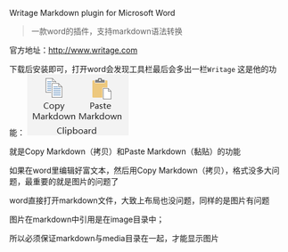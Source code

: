 Writage
Markdown plugin for Microsoft Word
> 一款word的插件，支持markdown语法转换

官方地址：<http://www.writage.com>

下载后安装即可，打开word会发现工具栏最后会多出一栏`Writage`
这是他的功能：
![功能展示](https://raw.githubusercontent.com/zzzhbr/notebook-image/master/notebook/2019/09/17/1568691527924-1568691527972.png)

就是Copy Markdown（拷贝）和Paste Markdown（黏贴）的功能

如果在word里编辑好富文本，然后用Copy Markdown（拷贝），格式没多大问题，最重要的就是图片的问题了


word直接打开markdown文件，大致上布局也没问题，同样的是图片有问题

图片在markdown中引用是在image目录中；

所以必须保证markdown与media目录在一起，才能显示图片
